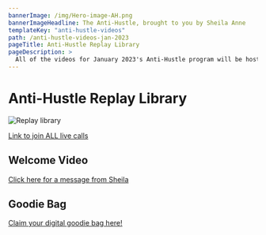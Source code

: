 ```yaml
---
bannerImage: /img/Hero-image-AH.png
bannerImageHeadline: The Anti-Hustle, brought to you by Sheila Anne
templateKey: "anti-hustle-videos"
path: /anti-hustle-videos-jan-2023
pageTitle: Anti-Hustle Replay Library
pageDescription: >
  All of the videos for January 2023's Anti-Hustle program will be hosted here.
---
```


# Anti-Hustle Replay Library

![Replay library](./img/Hero-image-AH.png)

[Link to join ALL live calls](https://us02web.zoom.us/j/4647885921)

## Welcome Video

[Click here for a message from Sheila](https://www.youtube.com/watch?v=Z0AWTD6Ebr8)

## Goodie Bag

<a href="https://sheilaanne.com/anti-hustle-goodie-bag.pdf" target="_blank">Claim your digital goodie bag here!</a>
